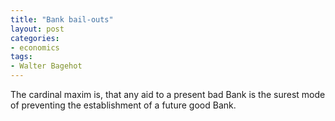 ```yaml
---
title: "Bank bail-outs"
layout: post
categories:
- economics
tags:
- Walter Bagehot
---
```


The cardinal maxim is, that any aid to a present bad Bank is the surest mode of preventing the establishment of a future good Bank.